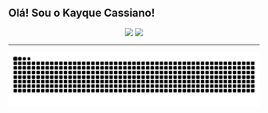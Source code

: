 ## Olá! Sou o Kayque Cassiano!


<div align="center">
  <img src="https://github-readme-stats.vercel.app/api?username=Kayque-Cassiano&show=prs_merged,prs_merged_percentage&show_icons=true&theme=aura&count_private=true&hide_border=true&bg_color=00000000"/>
  <img src="https://github-readme-stats.vercel.app/api/top-langs/?username=Kayque-Cassiano&layout=compact&hide_border=true&bg_color=00000000" height="200em"/>
</div>

---

<picture align="center">
  <source media="(prefers-color-scheme: dark)" srcset="https://raw.githubusercontent.com/Kayque-Cassiano/Kayque-Cassiano/output/github-contribution-grid-snake-dark.svg">
  <source media="(prefers-color-scheme: light)" srcset="https://raw.githubusercontent.com/Kayque-Cassiano/Kayque-Cassiano/output/github-contribution-grid-snake-dark.svg">
  <img align="center" alt="github contribution grid snake animation" src="https://raw.githubusercontent.com/Kayque-Cassiano/Kayque-Cassiano/output/github-contribution-grid-snake.svg">
</picture>
